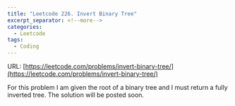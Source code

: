 ```yaml
---
title: "Leetcode 226. Invert Binary Tree"
excerpt_separator: <!--more-->
categories:
  - Leetcode
tags:
  - Coding
---
```

URL: [https://leetcode.com/problems/invert-binary-tree/](https://leetcode.com/problems/invert-binary-tree/)  

For this problem I am given the root of a binary tree and I must return a fully inverted tree. The solution will be posted soon.
<!--more-->
